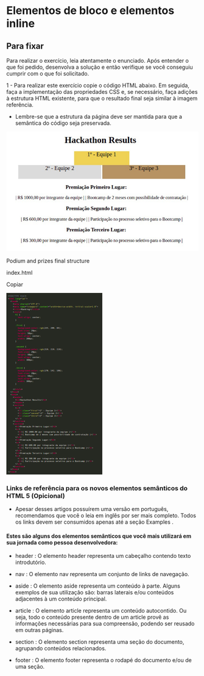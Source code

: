 # Elementos de bloco e elementos inline

## Para fixar

Para realizar o exercício, leia atentamente o enunciado. Após entender o que foi pedido, desenvolva a solução e então verifique se você conseguiu cumprir com o que foi solicitado.

1 - Para realizar este exercício copie o código HTML abaixo. Em seguida, faça a implementação das propriedades CSS e, se necessário, faça adições à estrutura HTML existente, para que o resultado final seja similar à imagem referência.
- Lembre-se que a estrutura da página deve ser mantida para que a semântica do código seja preservada.

![](./podios.png)

Podium and prizes final structure

index.html

Copiar

![](./index-html.png)

### Links de referência para os novos elementos semânticos do HTML 5 (Opicional)

- Apesar desses artigos possuírem uma versão em português, recomendamos que você o leia em inglês por ser mais completo. Todos os links devem ser consumidos apenas até a seção Examples .

#### Estes são alguns dos elementos semânticos que você mais utilizará em sua jornada como pessoa desenvolvedora:

- header : O elemento header representa um cabeçalho contendo texto introdutório.

- nav : O elemento nav representa um conjunto de links de navegação.

- aside : O elemento aside representa um conteúdo à parte. Alguns exemplos de sua utilização são: barras laterais e/ou conteúdos adjacentes à um conteúdo principal.

- article : O elemento article representa um conteúdo autocontido. Ou seja, todo o conteúdo presente dentro de um article provê as informações necessárias para sua compreensão, podendo ser reusado em outras páginas.

- section : O elemento section representa uma seção do documento, agrupando conteúdos relacionados.

- footer : O elemento footer representa o rodapé do documento e/ou de uma seção.